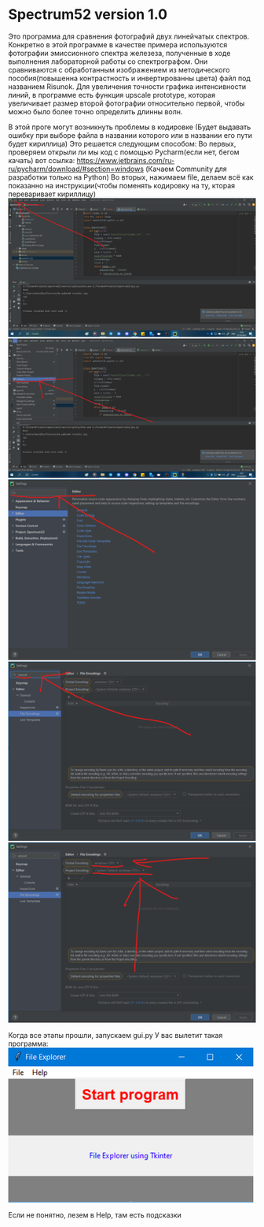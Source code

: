 # Spectrum52 version 1.0
Это программа для сравнения фотографий двух линейчатых спектров.
Конкретно в этой программе в качестве примера используются фотографии эмиссионного 
спектра железеза, полученные в ходе выполнения лабораторной работы со спектрографом.
Они сравниваются с обработанным изображением из методического пособия(повышенна контрастность
и инвертированны цвета) файл под названием Risunok.
Для увеличения точности графика интенсивности линий, в программе есть функция upscale prototype,
которая увеличивает размер второй фотографии относительно первой, чтобы можно было более точно определить длинны волн.


В этой проге могут возникнуть проблемы в кодировке (Будет выдавать ошибку при выборе
файла в названии которого или в названии его пути будет кириллица)
Это решается следующим способом:
Во первых, проверяем открыли ли мы код с помощью Pycharm(если нет, бегом качать) 
вот ссылка: https://www.jetbrains.com/ru-ru/pycharm/download/#section=windows
(Качаем Community для разработки только на Python)
Во вторых, нажимаем file, делаем всё как показанно на инструкции(чтобы поменять кодировку на ту, кторая переваривает кириллицу)
![Image alt](https://github.com/KrechkoVsevolod201/Spectrum52/raw/master/Screenshots/img.png)
![Image alt](https://github.com/KrechkoVsevolod201/Spectrum52/raw/master/Screenshots/img_1.png)
![Image alt](https://github.com/KrechkoVsevolod201/Spectrum52/raw/master/Screenshots/img_2.png)
![Image alt](https://github.com/KrechkoVsevolod201/Spectrum52/raw/master/Screenshots/img_3.png)
![Image alt](https://github.com/KrechkoVsevolod201/Spectrum52/raw/master/Screenshots/img_4.png)

Когда все этапы прошли, запускаем gui.py
У вас вылетит такая программа:
![Image alt](https://github.com/KrechkoVsevolod201/Spectrum52/raw/master/Screenshots/img_5.png)

Если не понятно, лезем в Help, там есть подсказки
